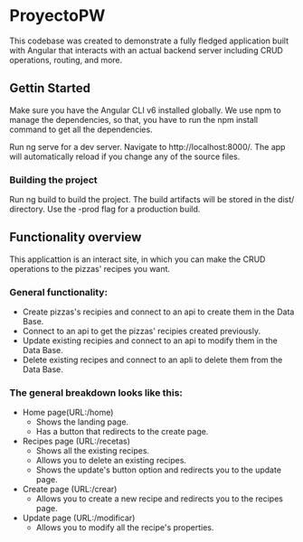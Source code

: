 # ProyectoPW

This codebase was created to demonstrate a fully fledged application built with Angular that interacts with an actual backend server including CRUD operations, routing, and more. 

## Gettin Started
Make sure you have the Angular CLI v6 installed globally. We use npm to manage the dependencies, so that, you have to run the npm install command to get all the dependencies.

Run ng serve for a dev server. Navigate to http://localhost:8000/. The app will automatically reload if you change any of the source files.

### Building the project
Run ng build to build the project. The build artifacts will be stored in the dist/ directory. Use the -prod flag for a production build.

## Functionality overview

This applicattion is an interact site, in which you can make the CRUD operations to the pizzas' recipes you want.

### General functionality:

- Create pizzas's recipies and connect to an api to create them in the Data Base.
- Connect to an api to get the pizzas' recipies created previously.
- Update existing recipies and connect to an api to modify them in the Data Base.
- Delete existing recipes and connect to an apli to delete them from the Data Base.

### The general breakdown looks like this:
- Home page(URL:/home)
	- Shows the landing page.
	- Has a button that redirects to the create page.
- Recipes page (URL:/recetas)
	- Shows all the existing recipes.
	- Allows you to delete an existing recipes.
	- Shows the update's button option and redirects you to the update page.
- Create page (URL:/crear)
	- Allows you to create a new recipe and redirects you to the recipes page.
- Update page (URL:/modificar)
	- Allows you to modify all the recipe's properties.


